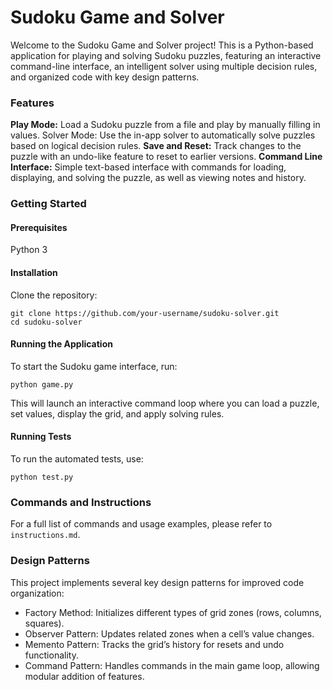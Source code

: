 # Sudoku Game and Solver
Welcome to the Sudoku Game and Solver project! This is a Python-based application for playing and solving Sudoku puzzles, featuring an interactive command-line interface, an intelligent solver using multiple decision rules, and organized code with key design patterns.

### Features
**Play Mode:** Load a Sudoku puzzle from a file and play by manually filling in values.
Solver Mode: Use the in-app solver to automatically solve puzzles based on logical decision rules.
**Save and Reset:** Track changes to the puzzle with an undo-like feature to reset to earlier versions.
**Command Line Interface:** Simple text-based interface with commands for loading, displaying, and solving the puzzle, as well as viewing notes and history.

### Getting Started
#### Prerequisites
Python 3

#### Installation
Clone the repository:

```
git clone https://github.com/your-username/sudoku-solver.git
cd sudoku-solver
```
#### Running the Application
To start the Sudoku game interface, run:
```
python game.py
```

This will launch an interactive command loop where you can load a puzzle, set values, display the grid, and apply solving rules.

#### Running Tests
To run the automated tests, use:

```
python test.py
```
### Commands and Instructions
For a full list of commands and usage examples, please refer to `instructions.md`.

### Design Patterns
This project implements several key design patterns for improved code organization:

- Factory Method: Initializes different types of grid zones (rows, columns, squares).
- Observer Pattern: Updates related zones when a cell’s value changes.
- Memento Pattern: Tracks the grid’s history for resets and undo functionality.
- Command Pattern: Handles commands in the main game loop, allowing modular addition of features.
